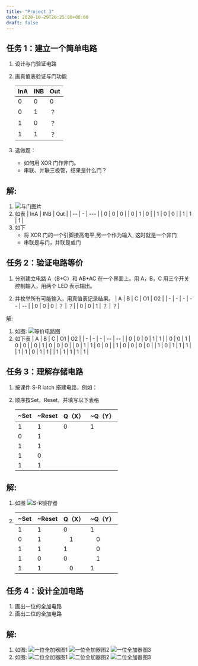 ```yaml
---
title: "Project_3"
date: 2020-10-29T20:25:00+08:00
draft: false
---
```


## 任务 1：建立一个简单电路

1. 设计与门验证电路

1. 画真值表验证与门功能

    | InA | INB | Out |
    | -- | - | --- |
    | 0	| 0	| 0 |
    | 0	| 1	| ？|
    | 1	| 0	| ？|
    | 1	| 1 | ？|
1. 选做题：
    * 如何用 XOR 门作非门。
    * 串联、并联三极管，结果是什么门？

## 解:
1. ![ 与门图片 ](../../resources/_gen/images/project_3/屏幕截图(247).png)
1. 如表
    | InA | INB | Out |
    | -- | - | --- |
    | 0	| 0	| 0 |
    | 0	| 1	| 0 |
    | 1	| 0	| 0 |
    | 1	| 1 | 1 |
1. 如下
    * 将 XOR 门的一个引脚接高电平,另一个作为输入, 这时就是一个非门
    * 串联是与门，并联是或门
## 任务 2：验证电路等价

1. 分别建立电路 A（B+C）和 AB+AC 在一个界面上。用 A，B，C 用三个开关控制输入，用两个 LED 表示输出。


1. 并枚举所有可能输入，用真值表记录结果。
    | A	| B	| C	| O1 | O2 |
    | - | - | - | -- | -- |
    | 0 | 0	| 0	| ？ | ？|
    | 0	| 0	| 1	| ？ | ？|

解:
1. 如图: ![等价电路图](../../resources/_gen/images/project_3/屏幕截图(248).png)
1. 如下表
    | A	| B	| C	| O1 | O2 |
    | - | - | - | -- | -- |
    | 0 | 0	| 0	| 1 | 1 |
    | 0	| 0	| 1	| 0 | 0 |
    | 0 | 1	| 0	| 0 | 0 |
    | 0	| 1	| 1	| 0 | 0 |
    | 1 | 0	| 0	| 0 | 0 |
    | 1	| 0	| 1	| 1 | 1 |
    | 1 | 1	| 0	| 1 | 1 |
    | 1	| 1	| 1	| 1 | 1 |
    
## 任务 3：理解存储电路

1. 按课件 S-R latch 搭建电路，例如：

1. 顺序按Set，Reset，并填写以下表格

    | ~Set | ~Reset | Q（X）| ~Q（Y）|
    | -- | -- | -- | -- |
    | 1	| 1	| 0	| 1 |
    | 0	| 1	| 	|   |
    | 1	| 1	|   | 	|
    | 1	| 0	|   | 	|
    | 1	| 1	| 	|   |

## 解:
1. 如图 ![S-R锁存器](../../resources/_gen/images/project_3/屏幕截图(249).png)
1. 
    | ~Set | ~Reset | Q（X）| ~Q（Y）|
    | -- | -- | -- | -- |
    | 1	| 1	| 0	| 1 |
    | 0	| 1	| 1	| 0 |
    | 1	| 1	| 1 | 0 |
    | 1	| 0	| 0 | 1 |
    | 1	| 1	| 0 | 1 |

## 任务 4：设计全加电路

1. 画出一位的全加电路
1. 画出二位的全加电路

## 解:
1. 如图: 
    ![一位全加器图1](../../resources/_gen/images/project_3/屏幕截图(250).png)
    ![一位全加器图2](../../resources/_gen/images/project_3/屏幕截图(251).png)
    ![一位全加器图3](../../resources/_gen/images/project_3/屏幕截图(252).png)
1. 如图: 
    ![二位全加器图1](../../resources/_gen/images/project_3/屏幕截图(253).png)
    ![二位全加器图2](../../resources/_gen/images/project_3/屏幕截图(254).png)
    ![二位全加器图3](../../resources/_gen/images/project_3/屏幕截图(255).png)